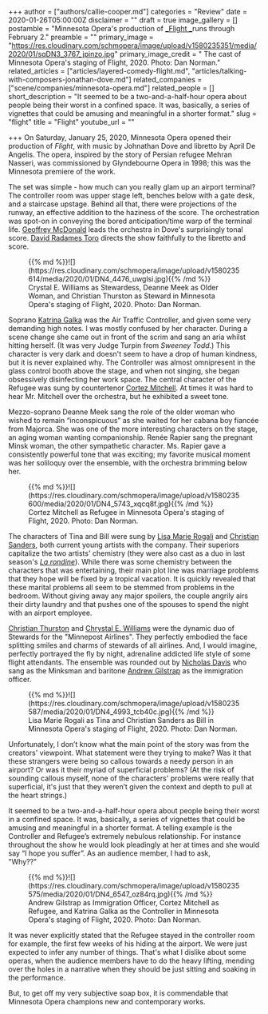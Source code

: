 +++
author = ["authors/callie-cooper.md"]
categories = "Review"
date = 2020-01-26T05:00:00Z
disclaimer = ""
draft = true
image_gallery = []
postamble = "Minnesota Opera's production of [_Flight _](https://mnopera.org/shows-tickets/)runs through February 2."
preamble = ""
primary_image = "https://res.cloudinary.com/schmopera/image/upload/v1580235351/media/2020/01/sqDN3_3767_jpinzo.jpg"
primary_image_credit = " The cast of Minnesota Opera's staging of Flight, 2020. Photo: Dan Norman."
related_articles = ["articles/layered-comedy-flight.md", "articles/talking-with-composers-jonathan-dove.md"]
related_companies = ["scene/companies/minnesota-opera.md"]
related_people = []
short_description = "It seemed to be a two-and-a-half-hour opera about people being their worst in a confined space. It was, basically, a series of vignettes that could be amusing and meaningful in a shorter format."
slug = "flight"
title = "Flight"
youtube_url = ""

+++
On Saturday, January 25, 2020, Minnesota Opera opened their production of _Flight_, with music by Johnathan Dove and libretto by April De Angelis. The opera, inspired by the story of Persian refugee Mehran Nasseri, was commissioned by Glyndebourne Opera in 1998; this was the Minnesota premiere of the work.

The set was simple - how much can you really glam up an airport terminal? The controller room was upper stage left, benches below with a gate desk, and a staircase upstage. Behind all that, there were projections of the runway, an effective addition to the haziness of the score. The orchestration was spot-on in conveying the bored anticipation/time warp of the terminal life. [Geoffrey McDonald](https://www.geoffreyandrewmcdonald.com/) leads the orchestra in Dove's surprisingly tonal score. [David Radames Toro](https://www.dtorodirects.com/) directs the show faithfully to the libretto and score.

<figure data-type="image">{{% md %}}![](https://res.cloudinary.com/schmopera/image/upload/v1580235614/media/2020/01/DN4_4476_uwglsi.jpg){{% /md %}}

<figcaption>Crystal E. Williams as Stewardess, Deanne Meek as Older Woman, and Christian Thurston as Steward in Minnesota Opera's staging of Flight, 2020. Photo: Dan Norman.</figcaption>  
</figure>

Soprano [Katrina Galka](http://katrinagalka.com/) was the Air Traffic Controller, and given some very demanding high notes. I was mostly confused by her character. During a scene change she came out in front of the scrim and sang an aria whilst hitting herself. (It was very Judge Turpin from _Sweeney Todd_.) This character is very dark and doesn't seem to have a drop of human kindness, but it is never explained why. The Controller was almost omnipresent in the glass control booth above the stage, and when not singing, she began obsessively disinfecting her work space.  The central character of the Refugee was sung by countertenor [Cortez Mitchell](https://www.chanticleer.org/cortez-mitchell/). At times it was hard to hear Mr. Mitchell over the orchestra, but he exhibited a sweet tone.

Mezzo-soprano Deanne Meek sang the role of the older woman who wished to remain “inconspicuous” as she waited for her cabana boy fiancée from Majorca. She was one of the more interesting characters on the stage, an aging woman wanting companionship. Renée Rapier sang the pregnant Minsk woman, the other sympathetic character. Ms. Rapier gave  a consistently powerful tone that was exciting; my favorite musical moment was her soliloquy over the ensemble, with the orchestra brimming below her.

<figure data-type="image">{{% md %}}![](https://res.cloudinary.com/schmopera/image/upload/v1580235600/media/2020/01/DN4_5743_xqcq8f.jpg){{% /md %}}

<figcaption>Cortez Mitchell as Refugee in Minnesota Opera's staging of Flight, 2020. Photo: Dan Norman.</figcaption>  
</figure>

The characters of Tina and Bill were sung by [Lisa Marie Rogali](/scene/people/lisa-marie-rogali/) and [Christian Sanders](/scene/people/christian-sanders/), both current young artists with the company. Their superiors capitalize the two artists' chemistry (they were also cast as a duo in last season's [_La rondine_](/kept-women-a-snapshot-of-life-in-la-rondine/)). While there was some chemistry between the characters that was entertaining, their main plot line was marriage problems that they hope will be fixed by a tropical vacation. It is quickly revealed that these marital problems all seem to be stemmed from problems in the bedroom. Without giving away any major spoilers, the couple angrily airs their dirty laundry and that pushes one of the spouses to spend the night with an airport employee.

[Christian Thurston](https://mnopera.org/biography/christian-thurston/) and [Chrystal E. Williams](https://mnopera.org/biography/chrystal-e-williams/) were the dynamic duo of Stewards for the "Minnepost Airlines". They perfectly embodied the face splitting smiles and charms of stewards of all airlines. And, I would imagine, perfectly portrayed the fly by night, adrenaline addicted life style of some flight attendants. The ensemble was rounded out by [Nicholas Davis](https://mnopera.org/biography/nicholas-davis/) who sang as the Minksman and baritone [Andrew Gilstrap](https://mnopera.org/biography/andrew-gilstrap/) as the immigration officer.

<figure data-type="image">{{% md %}}![](https://res.cloudinary.com/schmopera/image/upload/v1580235587/media/2020/01/DN4_4993_tcb40c.jpg){{% /md %}}

<figcaption>Lisa Marie Rogali as Tina and Christian Sanders as Bill in Minnesota Opera's staging of Flight, 2020. Photo: Dan Norman.</figcaption>  
</figure>

Unfortunately, I don’t know what the main point of the story was from the creators' viewpoint. What statement were they trying to make? Was it that these strangers were being so callous towards a needy person in an airport? Or was it their myriad of superficial problems? (At the risk of sounding callous myself, none of the characters' problems were really that superficial, it's just that they weren’t given the context and depth to pull at the heart strings.)

It seemed to be a two-and-a-half-hour opera about people being their worst in a confined space. It was, basically, a series of vignettes that could be amusing and meaningful in a shorter format. A telling example is the Controller and Refugee’s extremely nebulous relationship. For instance throughout the show he would look pleadingly at her at times and she would say “I hope you suffer”. As an audience member, I had to ask,  
"Why??"

<figure data-type="image">{{% md %}}![](https://res.cloudinary.com/schmopera/image/upload/v1580235575/media/2020/01/DN4_6547_oz84rq.jpg){{% /md %}}

<figcaption>Andrew Gilstrap as Immigration Officer, Cortez Mitchell as Refugee, and Katrina Galka as the Controller in Minnesota Opera's staging of Flight, 2020. Photo: Dan Norman.</figcaption>  
</figure>

It was never explicitly stated that the Refugee stayed in the controller room for example, the first few weeks of his hiding at the airport. We were just expected to infer any number of things. That's what I dislike about some operas, when the audience members have to do the heavy lifting, mending over the holes in a narrative when they should be just sitting and soaking in the performance.

But, to get off my very subjective soap box, it is commendable that Minnesota Opera champions new and contemporary works.